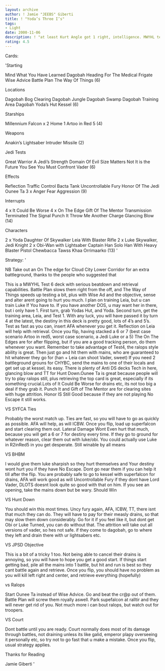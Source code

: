 ```yaml
---
layout: archive
author: ! Jamie "JEEBS" Giberti
title: ! "Yoda’s Three I’s"
tags:
- Light
date: 2000-11-06
description: ! "at least Kurt Angle got 1 right, intelligence. MWYHL test 6"
rating: 4.5
---
```

Cards: 

'Starting

Mind What You Have Learned
Dagobah
Heading For The Medical Frigate
Wise Advice
Battle Plan
The Way Of Things (6)

Locations

Dagobah Bog Clearing
Dagobah Jungle
Dagobah Swamp
Dagobah Training Area
Dagobah Yoda’s Hut
Kessel (6)

Starships

Millennium Falcon x 2
Home 1
Artoo in Red 5 (4)

Weapons

Anakin’s Lightsaber
Intruder Missile (2)

Jedi Tests

Great Warrior
A Jedi’s Strength
Domain Of Evil
Size Matters Not
It is the Future You See
You Must Confront Vader (6)

Effects

Reflection
Traffic Control
Bacta Tank
Uncontrollable Fury
Honor Of The Jedi
Ounee Ta
3 x Anger Fear Aggression (9)

Interrupts

4 x It Could Be Worse
4 x On The Edge
Gift Of The Mentor
Transmission Terminated
The Signal
Punch It
Throw Me Another Charge
Glancing Blow (14)

Characters

2 x Yoda
Daughter Of Skywalker
Leia With Blaster Rifle
2 x Luke Skywalker, Jedi Knight
2 x Obi-Wan with Lightsaber
Captain Han Solo
Han With Heavy Blaster Pistol
Chewbacca
Tawss Khaa
Orrimaarko (13) '

Strategy: '

NB Take out an On The edge for Cloud City Lower Corridor for an extra battleground, thanks to the people who suggested that

This is a MWYHL Test 6 deck with serious beatdown and retrieval capabilities.
Battle Plan slows them right from the off, and The Way of Things speeds up testing a bit,
plus with Wise Ad and the objective, sense and alter arent going to hurt you much.
I plan on training Leia, but u can train Luke If You have to. If you have another DOS, u
may want her in there, but i only have 1. First turn, grab Yodas Hut, and Yoda. Second turn,
get the training area, Leia, and Test 1. With any luck, you will have passed it by turn 4 at
the latest, the destiny in this deck is pretty good, lots of 4’s and 5’s. Test as fast as you
can, insert AFA whenever you get it. Reflection on Leia will help with retrieval. Once you flip,
having stacked a 6 or 7 (best case scenario Artoo  in red5, worst case scenario, a Jedi Luke or a 5)
The On The Edges are for after flipping, but if you are a good tracking person, do them whenever you want. Remember to take advantage of Test4, the ralops style ability is great. Then just go and hit
them with mains, who are guaranteed to hit whatever they go for (han + Leia can shoot Vader, sweet)
If you need 2 battleground grouns for CHYBC, send the mains to one of their locals and get set up at
kessel, its easy. There is plenty of Anti DS decks Tech in here, glancing blow and TT for Hunt Down.Ounee Ta is great because people will try to play ralops still, plus retrieving the top card is great, especially if its something crucial.Lots of It Could Be Worse for drains etc, its not too big a deal
if they grab it. Punch It and Gift of The Mentor are for clearing sites with huge attrition.
Honor IS Still Good because if they are not playing No Escape it still works.

VS SYFCA Ties

Probably the worst match up. Ties are fast, so you will have to go as quickly as possible. AFA will help, as will
ICBW. Once you flip, load up superfalcon and start clearing them out. Lateral Damage Wont Even hurt that much, because
you will get a 6 or 7 for destiny every time. If they go to ground for whatever reason, clear them out with luke/obi.
You could actually use Luke in R2inRed5 in you get desperate. Still winable by all means

VS BHBM

I would give them luke sharpish so they hurt themselves and Your destiny wont hurt you if they have No Escape. Dont go near them
if you can help it till after the flip. You are probably safe to go to kessel with superfalcon for drains, AFA will work good as will
Uncontrollable Fury if they dont have Lord Vader, DLOTS doesnt look quite so good with that on him. If you see an opening, take the
mains down but be wary. Should Win

VS Hunt Down

You should win this most times. Uncy fury again, AFA, ICBW, TT, there isnt that much they can do. They will have to pay for their measly
drains, so that may slow them down considerably. Go for it if you feel like it, but dont get Obi or Luke Turned, you can do without that.
The attrition will take out all versions of vader, so hes not safe. if they come to dagobah, go to where they left and drain there with ur
lightsabers etc.

VS JPSD Objective

This is a bit of a tricky 1 too. Not being able to cancel their drains is annoying, so you will have to hope you get a good start. If things start
getting bad, pile all the mains into 1 battle, but hit and run is best so they cant battle again and retrieve. Once you flip, you should have no
problem as you will kill left right and center, and retrieve everything (hopefully)

vs Ralops

Start Ounee Ta instead of Wise Advice. Go and beat the cr@p out of them. Battle Plan will screw them royally aswell. Park supefalcon at ralltir
and they will never get rid of you. Not much more i can bout ralops, but watch out for troopers.

VS Court

Dont battle until you are ready. Court normally does most of its damage through battles, not draining unless its like galid, emperor plapy overseeing it
personally etc, so try not to go fast that u make a mistake. Once you flip, usual strategy applies.

Thanks for Reading

Jamie Giberti  '